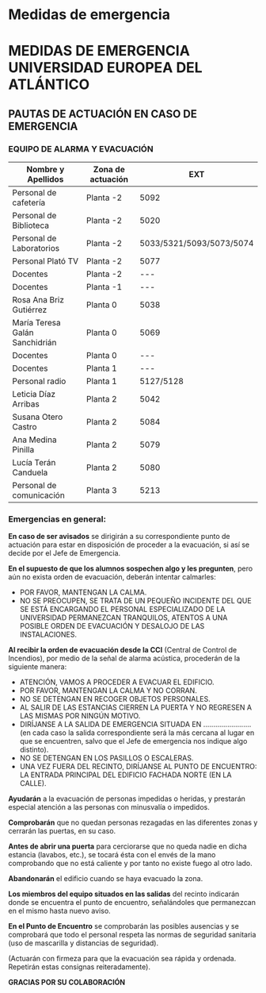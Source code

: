 # Medidas de emergencia

# MEDIDAS DE EMERGENCIA UNIVERSIDAD EUROPEA DEL ATLÁNTICO

## PAUTAS DE ACTUACIÓN EN CASO DE EMERGENCIA

### EQUIPO DE ALARMA Y EVACUACIÓN

| Nombre y Apellidos | Zona de actuación | EXT |
|---|---|---|
| Personal de cafetería | Planta -2 | 5092 |
| Personal de Biblioteca | Planta -2 | 5020 |
| Personal de Laboratorios | Planta -2 | 5033/5321/5093/5073/5074 |
| Personal Plató TV | Planta -2 | 5077 |
| Docentes | Planta -2 | --- |
| Docentes | Planta -1 | --- |
| Rosa Ana Briz Gutiérrez | Planta 0 | 5038 |
| María Teresa Galán Sanchidrián | Planta 0 | 5069 |
| Docentes | Planta 0 | --- |
| Docentes | Planta 1 | --- |
| Personal radio | Planta 1 | 5127/5128 |
| Leticia Díaz Arribas | Planta 2 | 5042 |
| Susana Otero Castro | Planta 2 | 5084 |
| Ana Medina Pinilla | Planta 2 | 5079 |
| Lucía Terán Canduela | Planta 2 | 5080 |
| Personal de comunicación | Planta 3 | 5213 |

### Emergencias en general:

**En caso de ser avisados** se dirigirán a su correspondiente punto de actuación para estar en disposición de proceder a la evacuación, si así se decide por el Jefe de Emergencia.

**En el supuesto de que los alumnos sospechen algo y les pregunten**, pero aún no exista orden de evacuación, deberán intentar calmarles:

- POR FAVOR, MANTENGAN LA CALMA.
- NO SE PREOCUPEN, SE TRATA DE UN PEQUEÑO INCIDENTE DEL QUE SE ESTÁ ENCARGANDO EL PERSONAL ESPECIALIZADO DE LA UNIVERSIDAD PERMANEZCAN TRANQUILOS, ATENTOS A UNA POSIBLE ORDEN DE EVACUACIÓN Y DESALOJO DE LAS INSTALACIONES.

**Al recibir la orden de evacuación desde la CCI** (Central de Control de Incendios), por medio de la señal de alarma acústica, procederán de la siguiente manera:

- ATENCIÓN, VAMOS A PROCEDER A EVACUAR EL EDIFICIO.
- POR FAVOR, MANTENGAN LA CALMA Y NO CORRAN.
- NO SE DETENGAN EN RECOGER OBJETOS PERSONALES.
- AL SALIR DE LAS ESTANCIAS CIERREN LA PUERTA Y NO REGRESEN A LAS MISMAS POR NINGÚN MOTIVO.
- DIRÍJANSE A LA SALIDA DE EMERGENCIA SITUADA EN ........................ (en cada caso la salida correspondiente será la más cercana al lugar en que se encuentren, salvo que el Jefe de emergencia nos indique algo distinto).
- NO SE DETENGAN EN LOS PASILLOS O ESCALERAS.
- UNA VEZ FUERA DEL RECINTO, DIRÍJANSE AL PUNTO DE ENCUENTRO: LA ENTRADA PRINCIPAL DEL EDIFICIO FACHADA NORTE (EN LA CALLE).

**Ayudarán** a la evacuación de personas impedidas o heridas, y prestarán especial atención a las personas con minusvalía o impedidos.

**Comprobarán** que no quedan personas rezagadas en las diferentes zonas y cerrarán las puertas, en su caso.

**Antes de abrir una puerta** para cerciorarse que no queda nadie en dicha estancia (lavabos, etc.), se tocará ésta con el envés de la mano comprobando que no está caliente y por tanto no existe fuego al otro lado.

**Abandonarán** el edificio cuando se haya evacuado la zona.

**Los miembros del equipo situados en las salidas** del recinto indicarán donde se encuentra el punto de encuentro, señalándoles que permanezcan en el mismo hasta nuevo aviso.

**En el Punto de Encuentro** se comprobarán las posibles ausencias y se comprobará que todo el personal respeta las normas de seguridad sanitaria (uso de mascarilla y distancias de seguridad).

(Actuarán con firmeza para que la evacuación sea rápida y ordenada. Repetirán estas consignas reiteradamente).

**GRACIAS POR SU COLABORACIÓN**